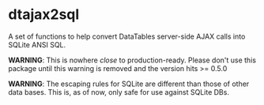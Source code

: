 # dtajax2sql

A set of functions to help convert DataTables server-side AJAX calls into
SQLite ANSI SQL.


__WARNING__: This is nowhere _close_ to production-ready. Please don't use
this package until this warning is removed and the version hits >= 0.5.0

__WARNING__: The escaping rules for SQLite are different than those of
other data bases. This is, as of now, only safe for use against
SQLite DBs.
